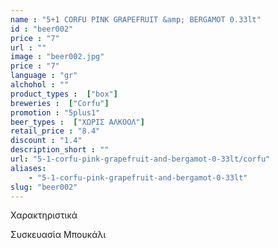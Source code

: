 ```yaml
---
name : "5+1 CORFU PINK GRAPEFRUIT &amp; BERGAMOT 0.33lt"
id : "beer002"
price : "7"
url : ""
image : "beer002.jpg"
price : "7"
language : "gr"
alchohol : ""
product_types :  ["box"]
breweries :  ["Corfu"]
promotion : "5plus1"
beer_types :  ["ΧΩΡΙΣ ΑΛΚΟΟΛ"]
retail_price : "8.4"
discount : "1.4"
description_short : ""
url: "5-1-corfu-pink-grapefruit-and-bergamot-0-33lt/corfu"
aliases: 
    - "5-1-corfu-pink-grapefruit-and-bergamot-0-33lt"
slug: "beer002"
---
```


Χαρακτηριστικά

Συσκευασία
Μπουκάλι